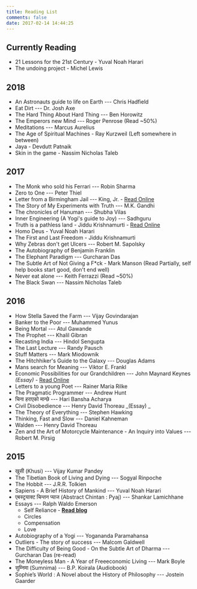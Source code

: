 ```yaml
---
title: Reading List
comments: false
date: 2017-02-14 14:44:25
---
```

## Currently Reading
- 21 Lessons for the 21st Century - Yuval Noah Harari
- The undoing project - Michel Lewis

## 2018
- An Astronauts guide to life on Earth --- Chris Hadfield
- Eat Dirt --- Dr. Josh Axe
- The Hard Thing About Hard Thing --- Ben Horowitz
- The Emperors new Mind --- Roger Penrose (Read ~50%)
- Meditations --- Marcus Aurelius
- The Age of Spiritual Machines - Ray Kurzweil (Left somewhere in between)
- Jaya - Devdutt Patnaik
- Skin in the game - Nassim Nicholas Taleb

## 2017
- The Monk who sold his Ferrari --- Robin Sharma
- Zero to One --- Peter Thiel
- Letter from a Birmingham Jail --- King, Jr. - [Read Online](https://www.africa.upenn.edu/Articles_Gen/Letter_Birmingham.html)
- The Story of My Experiments with Truth --- M.K. Gandhi
- The chronicles of Hanuman --- Shubha Vilas
- Inner Engineering (A Yogi's guide to Joy) --- Sadhguru
- Truth is a pathless land - Jiddu Krishnamurti - [Read Online](http://www.jkrishnamurti.org/about-krishnamurti/dissolution-speech.php)
- Homo Deus - Yuval Noah Harari
- The First and Last Freedom - Jiddu Krishnamurti
- Why Zebras don't get Ulcers --- Robert M. Sapolsky
- The Autobiography of Benjamin Franklin
- The Elephant Paradigm --- Gurcharan Das
- The Subtle Art of Not Giving a F*ck - Mark Manson (Read Partially, self help books start good, don't end well)
- Never eat alone --- Keith Ferrazzi (Read ~50%)
- The Black Swan --- Nassim Nicholas Taleb

## 2016
- How Stella Saved the Farm --- Vijay Govindarajan
- Banker to the Poor --- Muhammed Yunus
- Being Mortal --- Atul Gawande
- The Prophet --- Khalil Gibran
- Recasting India --- Hindol Sengupta
- The Last Lecture --- Randy Pausch
- Stuff Matters --- Mark Miodownik
- The Hitchhiker's Guide to the Galaxy --- Douglas Adams
- Mans search for Meaning --- Viktor E. Frankl
- Economic Possibilities for our Grandchildren --- John Maynard Keynes _(Essay)_ - [Read Online](http://www.econ.yale.edu/smith/econ116a/keynes1.pdf)
- Letters to a young Poet --- Rainer Maria Rilke
- The Pragmatic Programmer --- Andrew Hunt
- चिना हराएको मान्छे --- Hari Bansha Acharya
- Civil Disobedience --- Henry David Thoreau _(Essay) _
- The Theory of Everything --- Stephen Hawking
- Thinking, Fast and Slow --- Daniel Kahneman
- Walden --- Henry David Thoreau
- Zen and the Art of Motorcycle Maintenance - An Inquiry into Values --- Robert M. Pirsig

## 2015
- खुसी (Khusi) --- Vijay Kumar Pandey
- The Tibetian Book of Living and Dying --- Sogyal Rinpoche
- The Hobbit --- J.R.R. Tolkien
- Sapiens - A Brief History of Mankind --- Yuval Noah Harari
- एबस्ट्रयाक्ट चिन्तन प्याज (Abstract Chintan : Pyaj) --- Shankar Lamichhane
- Essays  --- Ralph Waldo Emerson
  + Self Reliance - **[Read blog](http://avinash.com.np/2015/07/11/Self-Reliance.html)**
  + Circles
  + Compensation
  + Love
- Autobiography of a Yogi --- Yogananda Paramahansa
- Outliers - The story of success --- Malcom Galdwell
- The Difficulty of Being Good - On the Subtle Art of Dharma --- Gurcharan Das (re-read)
- The Moneyless Man - A Year of Freeeconomic Living --- Mark Boyle
- सुम्निमा (Sumnima) --- B.P. Koirala (Audiobook)
- Sophie’s World : A Novel about the History of Philosophy --- Jostein Gaarder
